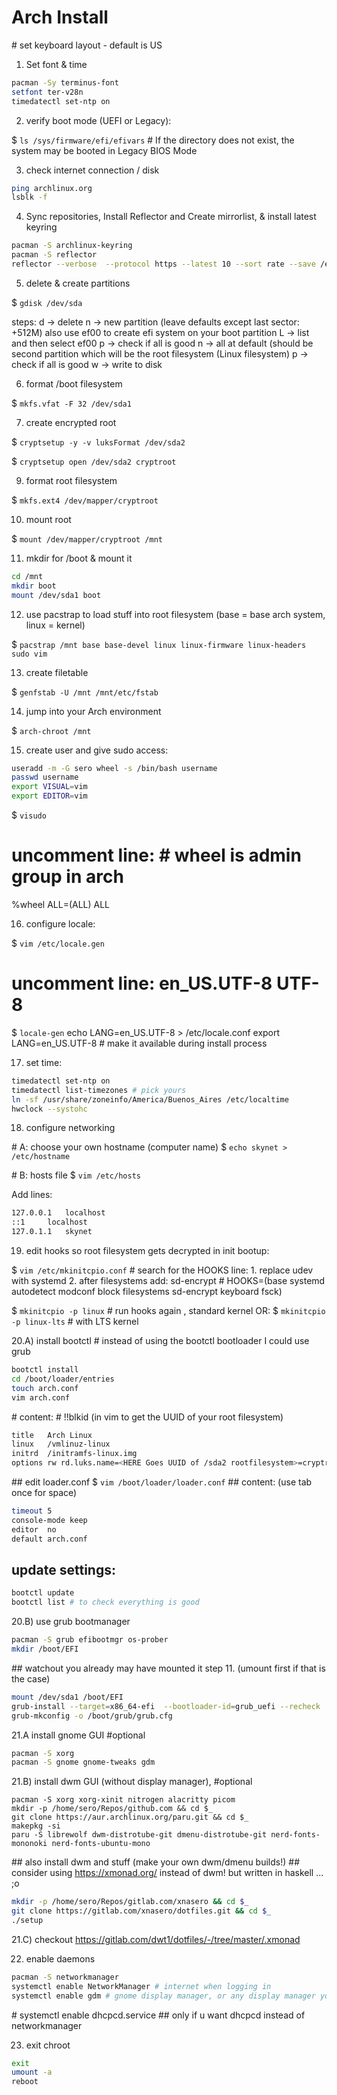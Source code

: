 # Arch Install

\# set keyboard layout - default is US

1. Set font & time

```sh
pacman -Sy terminus-font
setfont ter-v28n
timedatectl set-ntp on
```

2. verify boot mode (UEFI or Legacy):

$ `ls /sys/firmware/efi/efivars`
\# If the directory does not exist, the system may be booted in Legacy BIOS Mode

3. check internet connection / disk

```sh
ping archlinux.org
lsblk -f
```

4. Sync repositories, Install Reflector and Create mirrorlist, & install latest keyring

```sh
pacman -S archlinux-keyring
pacman -S reflector
reflector --verbose  --protocol https --latest 10 --sort rate --save /etc/pacman.d/mirrorlist
```

5. delete & create partitions

$ `gdisk /dev/sda`

steps:
d -> delete
n -> new partition (leave defaults except last sector: +512M) also use ef00 to create efi system on your boot partition
L -> list and then select ef00
p -> check if all is good
n -> all at default (should be second partition which will be the root filesystem (Linux filesystem)
p -> check if all is good
w -> write to disk

6. format  /boot filesystem

$ `mkfs.vfat -F 32 /dev/sda1`

7. create encrypted root

$ `cryptsetup -y -v luksFormat /dev/sda2`

$ `cryptsetup open /dev/sda2 cryptroot`

9. format root filesystem

$ `mkfs.ext4 /dev/mapper/cryptroot`

10. mount root

$ `mount /dev/mapper/cryptroot /mnt`

11. mkdir for /boot & mount it

```sh
cd /mnt
mkdir boot
mount /dev/sda1 boot
```

12. use pacstrap to load stuff into root filesystem (base = base arch system, linux = kernel)

$ `pacstrap /mnt base base-devel linux linux-firmware linux-headers sudo vim`



13. create filetable

$ `genfstab -U /mnt /mnt/etc/fstab`

14. jump into your Arch environment

$ `arch-chroot /mnt`

15. create user and give sudo access:

```sh
useradd -m -G sero wheel -s /bin/bash username
passwd username
export VISUAL=vim
export EDITOR=vim
```

$ `visudo`
# uncomment line: # wheel is admin group in arch
%wheel ALL=(ALL) ALL


16. configure locale:

$ `vim /etc/locale.gen`
# uncomment line: en_US.UTF-8 UTF-8

$ `locale-gen`
echo LANG=en_US.UTF-8 > /etc/locale.conf
export LANG=en_US.UTF-8 # make it available during install process

17. set time:

```sh
timedatectl set-ntp on
timedatectl list-timezones # pick yours
ln -sf /usr/share/zoneinfo/America/Buenos_Aires /etc/localtime
hwclock --systohc
```

18. configure networking

\# A: choose your own hostname (computer name)
$ `echo skynet > /etc/hostname`

\# B: hosts file
$ `vim /etc/hosts`

Add lines:

```sh
127.0.0.1	localhost
::1		localhost
127.0.1.1	skynet
```

19. edit hooks so root filesystem gets decrypted in init bootup:


$ `vim /etc/mkinitcpio.conf`
\# search for the HOOKS line: 1. replace udev with systemd 2. after filesystems add: sd-encrypt
\# HOOKS=(base systemd autodetect modconf block filesystems sd-encrypt keyboard fsck)

$ `mkinitcpio -p linux` \# run hooks again , standard kernel
OR:
$ `mkinitcpio -p linux-lts` \# with LTS kernel

20.A) install bootctl # instead of using the bootctl bootloader I could use grub

```sh
bootctl install
cd /boot/loader/entries
touch arch.conf
vim arch.conf
```

\# content: # !!blkid (in vim to get the UUID of your root filesystem)

```sh
title	Arch Linux
linux	/vmlinuz-linux
initrd	/initramfs-linux.img
options rw rd.luks.name=<HERE Goes UUID of /sda2 rootfilesystem>=cryptroot root=/dev/mapper/cryptroot
```

\## edit loader.conf
$ `vim /boot/loader/loader.conf`
\## content: (use tab once for space)

```sh
timeout 5
console-mode keep
editor	no
default	arch.conf
```

## update settings:

```sh
bootctl update
bootctl list # to check everything is good
```

20.B) use grub bootmanager

```sh
pacman -S grub efibootmgr os-prober
mkdir /boot/EFI
```

\## watchout you already may have mounted it step 11. (umount first if that is the case)

```sh
mount /dev/sda1 /boot/EFI
grub-install --target=x86_64-efi  --bootloader-id=grub_uefi --recheck
grub-mkconfig -o /boot/grub/grub.cfg
```


21.A install gnome GUI \#optional

```sh
pacman -S xorg
pacman -S gnome gnome-tweaks gdm
```

21.B) install dwm GUI (without display manager), \#optional

```
pacman -S xorg xorg-xinit nitrogen alacritty picom
mkdir -p /home/sero/Repos/github.com && cd $_
git clone https://aur.archlinux.org/paru.git && cd $_
makepkg -si
paru -S librewolf dwm-distrotube-git dmenu-distrotube-git nerd-fonts-mononoki nerd-fonts-ubuntu-mono
```

\## also install dwm and stuff (make your own dwm/dmenu builds!)
\## consider using https://xmonad.org/ instead of dwm! but written in haskell ... ;o

```sh
mkdir -p /home/sero/Repos/gitlab.com/xnasero && cd $_
git clone https://gitlab.com/xnasero/dotfiles.git && cd $_
./setup
```

21.C) checkout https://gitlab.com/dwt1/dotfiles/-/tree/master/.xmonad


22. enable daemons

```sh
pacman -S networkmanager
systemctl enable NetworkManager # internet when logging in
systemctl enable gdm # gnome display manager, or any display manager you want to use
```

\# systemctl enable dhcpcd.service ## only if u want dhcpcd instead of networkmanager

23. exit chroot

```sh
exit
umount -a
reboot
```
